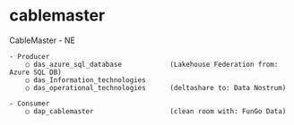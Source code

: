 # cablemaster

CableMaster - NE

    - Producer
        ○ das_azure_sql_database            (Lakehouse Federation from: Azure SQL DB)
        ○ das_Information_technologies
        ○ das_operational_technologies      (deltashare to: Data Nostrum)
    
    - Consumer
        ○ dap_cablemaster                   (clean room with: FunGo Data)